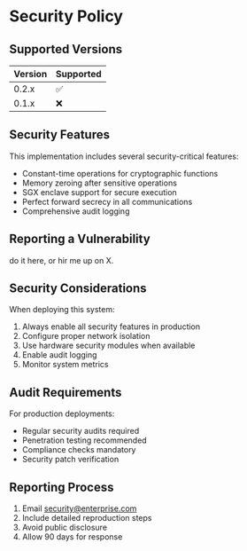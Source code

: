 # Security Policy

## Supported Versions

| Version | Supported          |
| ------- | ------------------ |
| 0.2.x   | :white_check_mark: |
| 0.1.x   | :x:                |

## Security Features

This implementation includes several security-critical features:

- Constant-time operations for cryptographic functions
- Memory zeroing after sensitive operations
- SGX enclave support for secure execution
- Perfect forward secrecy in all communications
- Comprehensive audit logging

## Reporting a Vulnerability

do it here, or hir me up on X.


## Security Considerations

When deploying this system:

1. Always enable all security features in production
2. Configure proper network isolation
3. Use hardware security modules when available
4. Enable audit logging
5. Monitor system metrics

## Audit Requirements

For production deployments:

- Regular security audits required
- Penetration testing recommended
- Compliance checks mandatory
- Security patch verification

## Reporting Process

1. Email security@enterprise.com
2. Include detailed reproduction steps
3. Avoid public disclosure
4. Allow 90 days for response
